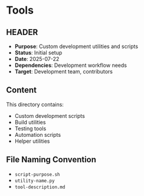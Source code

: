 # Tools

## HEADER
- **Purpose**: Custom development utilities and scripts
- **Status**: Initial setup
- **Date**: 2025-07-22
- **Dependencies**: Development workflow needs
- **Target**: Development team, contributors

## Content

This directory contains:
- Custom development scripts
- Build utilities
- Testing tools
- Automation scripts
- Helper utilities

## File Naming Convention
- `script-purpose.sh`
- `utility-name.py`
- `tool-description.md`